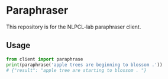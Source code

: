 # Paraphraser

This repository is for the NLPCL-lab paraphraser client.

## Usage 
```python
from client import paraphrase
print(paraphrase('apple trees are beginning to blossom .'))
# {"result": "apple tree are starting to blossom . "}
```
